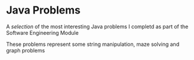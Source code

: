 # Java Problems

A _selection_ of the most interesting Java problems I completd as part of the Software Engineering Module

These problems represent some string manipulation, maze solving and graph problems


